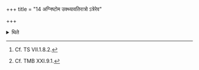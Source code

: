 +++
title = "14 अग्निष्टोम उक्थ्यावतिरात्रो ऽत्रेरेव"

+++

<details><summary>थिते</summary>

14. The four days of Atri (i.e. of this sacrifice) are as follows: Agniṣṭoma, Ukthya, Ukthya, and Atirātra[^1] (each) having four stomas.[^2]  

[^1]: Cf. TS VII.1.8.2.  

[^2]: Cf. TMB XXI.9.1.  
</details>
